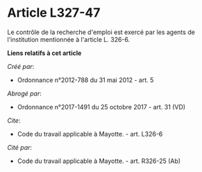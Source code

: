 # Article L327-47

Le contrôle de la recherche d'emploi est exercé par les agents de l'institution mentionnée à l'article L. 326-6.

**Liens relatifs à cet article**

_Créé par_:

  - Ordonnance n°2012-788 du 31 mai 2012 - art. 5

_Abrogé par_:

  - Ordonnance n°2017-1491 du 25 octobre 2017 - art. 31 (VD)

_Cite_:

  - Code du travail applicable à Mayotte. - art. L326-6

_Cité par_:

  - Code du travail applicable à Mayotte. - art. R326-25 (Ab)
